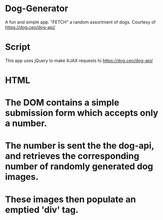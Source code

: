 # Dog-Generator
A fun and simple app. "FETCH" a random assortment of dogs. Courtesy of https://dog.ceo/dog-api/
#
# Script
This app uses jQuery to make AJAX requests to https://dog.ceo/dog-api/
# 
# HTML
# The DOM contains a simple submission form which accepts only a number. 
# The number is sent the the dog-api, and retrieves the corresponding number of randomly generated dog images. 
# These images then populate an emptied 'div' tag.
